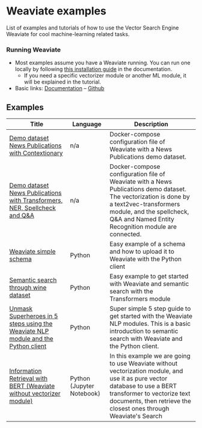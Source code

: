 # Weaviate examples

List of examples and tutorials of how to use the Vector Search Engine
Weaviate for cool machine-learning related tasks.

### Running Weaviate

* Most examples assume you have a Weaviate running. You can run one locally by following [this installation guide](https://www.semi.technology/developers/weaviate/current/getting-started/installation.html#customize-your-weaviate-setup) in the documentation.
  * If you need a specific vectorizer module or another ML module, it will be explained in the tutorial.
* Basic links: [Documentation](https://github.com/semi-technologies/weaviate) – [Github](https://www.semi.technology/developers/weaviate/current/)

## Examples

|Title|Language|Description|
|---|---|---|
| [Demo dataset News Publications with Contextionary](weaviate-contextionary-newspublications) | n/a | Docker-compose configuration file of Weaviate with a News Publications demo dataset. |
| [Demo dataset News Publications with Transformers, NER, Spellcheck and Q&A](weaviate-transformers-newspublications) | n/a | Docker-compose configuration file of Weaviate with a News Publications demo dataset. The vectorization is done by a text2vec-transformers module, and the spellcheck, Q&A and Named Entity Recognition module are connected. |
| [Weaviate simple schema](schema-wines) | Python | Easy example of a schema and how to upload it to Weaviate with the Python client |
| [Semantic search through wine dataset](semanticsearch-transformers-wines) | Python | Easy example to get started with Weaviate and semantic search with the Transformers module |
| [Unmask Superheroes in 5 steps using the Weaviate NLP module and the Python client](unmask-superheroes) | Python | Super simple 5 step guide to get started with the Weaviate NLP modules. This is a basic introduction to semantic search with Weaviate and the Python client.|
| [Information Retrieval with BERT (Weaviate without vectorizer module)](bert-information-retrieval) | Python (Jupyter Notebook) | In this example we are going to use Weaviate without vectorization module, and use it as pure vector database to use a BERT transformer to vectorize text documents, then retrieve the closest ones through Weaviate's Search | 
